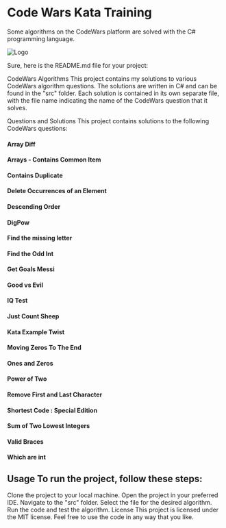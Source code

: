 
# Code Wars Kata Training

Some algorithms on the CodeWars platform are solved with the C# programming language.

![Logo](https://i.ibb.co/nsXvCKz/6363e7db70db732290fa3db6-logo-256.png)

Sure, here is the README.md file for your project:

CodeWars Algorithms
This project contains my solutions to various CodeWars algorithm questions. The solutions are written in C# and can be found in the "src" folder. Each solution is contained in its own separate file, with the file name indicating the name of the CodeWars question that it solves.

Questions and Solutions
This project contains solutions to the following CodeWars questions:

#### Array Diff
#### Arrays - Contains Common Item
#### Contains Duplicate
#### Delete Occurrences of an Element
#### Descending Order
#### DigPow
#### Find the missing letter
#### Find the Odd Int
#### Get Goals Messi
#### Good vs Evil
#### IQ Test
#### Just Count Sheep
#### Kata Example Twist
#### Moving Zeros To The End
#### Ones and Zeros
#### Power of Two
#### Remove First and Last Character
#### Shortest Code : Special Edition
#### Sum of Two Lowest Integers
#### Valid Braces
#### Which are int
## Usage To run the project, follow these steps:

Clone the project to your local machine.
Open the project in your preferred IDE.
Navigate to the "src" folder.
Select the file for the desired algorithm.
Run the code and test the algorithm.
License
This project is licensed under the MIT license. Feel free to use the code in any way that you like.